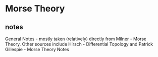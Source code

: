 # Morse Theory

## notes

General Notes - mostly taken (relatively) directly from Milner - Morse Theory. Other sources include Hirsch - Differential Topology and Patrick Gillespie - Morse Theory Notes
